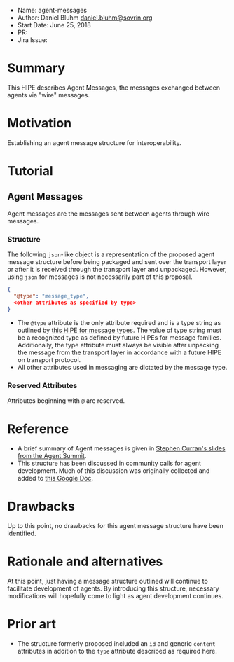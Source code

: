 - Name: agent-messages
- Author: Daniel Bluhm <daniel.bluhm@sovrin.org>
- Start Date: June 25, 2018
- PR:
- Jira Issue:

# Summary
[summary]: #summary

This HIPE describes Agent Messages, the messages exchanged between agents via "wire" messages.

# Motivation
[motivation]: #motivation

Establishing an agent message structure for interoperability.

# Tutorial
[tutorial]: #tutorial

## Agent Messages

Agent messages are the messages sent between agents through wire messages.

### Structure

The following `json`-like object is a representation of the proposed agent message structure before being packaged and
sent over the transport layer or after it is received through the transport layer and unpackaged. However, using `json`
for messages is not necessarily part of this proposal.

```json
{
  "@type": "message_type",
  <other attributes as specified by type>
}
```

- The `@type` attribute is the only attribute required and is a type string as outlined by [this HIPE for message
  types](https://github.com/hyperledger/indy-hipe/pull/19).  The value of type string must be a recognized type as
  defined by future HIPEs for message families.  Additionally, the type attribute must always be visible after unpacking
  the message from the transport layer in accordance with a future HIPE on transport protocol.
- All other attributes used in messaging are dictated by the message type.

### Reserved Attributes

Attributes beginning with `@` are reserved.

# Reference
[reference]: #reference

- A brief summary of Agent messages is given in [Stephen Curran's slides from the Agent Summit](https://docs.google.com/presentation/d/1l-po2IKVhXZHKlgpLba2RGq0Md9Rf19lDLEXMKwLdco/edit#slide=id.g29a85e4573632dc4_48).
- This structure has been discussed in community calls for agent development. Much of this discussion was originally
  collected and added to [this Google
  Doc](https://docs.google.com/document/d/1mRLPOK4VmU9YYdxHJSxgqBp19gNh3fT7Qk4Q069VPY8).

# Drawbacks
[drawbacks]: #drawbacks

Up to this point, no drawbacks for this agent message structure have been identified.

# Rationale and alternatives
[alternatives]: #alternatives

At this point, just having a message structure outlined will continue to facilitate development of agents. By
introducing this structure, necessary modifications will hopefully come to light as agent development continues.

# Prior art
[prior-art]: #prior-art

- The structure formerly proposed included an `id` and generic `content` attributes in addition to the `type` attribute
  described as required here.
